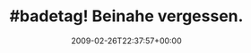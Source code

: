 ---
retweeted: false
source: <a href="http://twitter.com" rel="nofollow">Twitter Web Client</a>
entities:
  hashtags:
  - text: badetag
    indices:
    - '0'
    - '8'
  symbols: []
  user_mentions: []
  urls: []
display_text_range:
- '0'
- '28'
favorite_count: '0'
id_str: '1255676012'
truncated: false
retweet_count: '0'
id: '1255676012'
created_at: Thu Feb 26 22:37:57 +0000 2009
favorited: false
full_text: "#badetag! Beinahe vergessen."
lang: de
tags:
- badetag
- pesos:twitter
date: '2009-02-26T22:37:57+00:00'
src: https://twitter.com/bascht/status/1255676012
original_url: https://twitter.com/bascht/status/1255676012
type: twitter_tweet
text: "#badetag! Beinahe vergessen."
title: "#badetag! Beinahe vergessen."

---